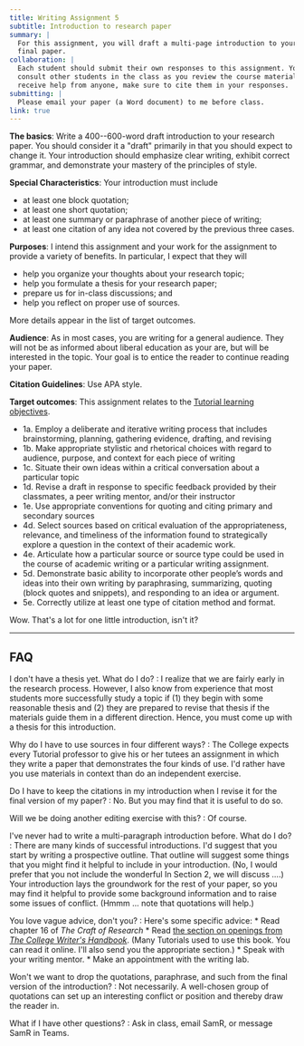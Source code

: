```yaml
---
title: Writing Assignment 5
subtitle: Introduction to research paper
summary: |
  For this assignment, you will draft a multi-page introduction to your
  final paper.
collaboration: |
  Each student should submit their own responses to this assignment. You may
  consult other students in the class as you review the course materials. If you
  receive help from anyone, make sure to cite them in your responses. 
submitting: |
  Please email your paper (a Word document) to me before class.
link: true
---
```

**The basics**: Write a 400--600-word draft introduction to your
research paper.  You should consider it a "draft" primarily in that
you should expect to change it.  Your introduction should emphasize
clear writing, exhibit correct grammar, and demonstrate your mastery
of the principles of style.

**Special Characteristics**: Your introduction must include

* at least one block quotation;
* at least one short quotation;
* at least one summary or paraphrase of another piece of writing;
* at least one citation of any idea not covered by the previous three cases.

**Purposes**: I intend this assignment and your work for the assignment to provide a variety of benefits. In particular, I expect that they will

* help you organize your thoughts about your research topic;
* help you formulate a thesis for your research paper;
* prepare us for in-class discussions; and
* help you reflect on proper use of sources.

More details appear in the list of target outcomes.

**Audience**: As in most cases, you are writing for a general audience.
They will not be as informed about liberal education as your are, but
will be interested in the topic.  Your goal is to entice the reader to
continue reading your paper.

**Citation Guidelines**: Use APA style.

**Target outcomes**: This assignment relates to the [Tutorial
learning objectives](../handouts/objectives).

* 1a. Employ a deliberate and iterative writing process that includes brainstorming, planning, gathering evidence, drafting, and revising
* 1b. Make appropriate stylistic and rhetorical choices with regard to audience, purpose, and context for each piece of writing
* 1c. Situate their own ideas within a critical conversation about a particular topic
* 1d. Revise a draft in response to specific feedback provided by their classmates, a peer writing mentor, and/or their instructor
* 1e. Use appropriate conventions for quoting and citing primary and secondary sources
* 4d. Select sources based on critical evaluation of the appropriateness, relevance, and timeliness of the information found to strategically explore a question in the context of their academic work.
* 4e. Articulate how a particular source or source type could be used in the course of academic writing or a particular writing assignment.
* 5d. Demonstrate basic ability to incorporate other people’s words and ideas into their own writing by paraphrasing, summarizing, quoting (block quotes and snippets), and responding to an idea or argument.
* 5e. Correctly utilize at least one type of citation method and format.

Wow.  That's a lot for one little introduction, isn't it?

---

## FAQ

I don't have a thesis yet. What do I do?
  : I realize that we are fairly early in the research process. However, I also know from experience that most students more successfully study a topic if (1) they begin with some reasonable thesis and (2) they are prepared to revise that thesis if the materials guide them in a different direction. Hence, you must come up with a thesis for this introduction.

Why do I have to use sources in four different ways?
  : The College expects every Tutorial professor to give his or her tutees an assignment in which they write a paper that demonstrates the four kinds of use. I'd rather have you use materials in context than do an independent exercise.

Do I have to keep the citations in my introduction when I revise it for the final version of my paper?
  : No.  But you may find that it is useful to do so.

Will we be doing another editing exercise with this?
  : Of course.

I've never had to write a multi-paragraph introduction before. What do I do?
  : There are many kinds of successful introductions. I'd suggest that you start by writing a prospective outline. That outline will suggest some things that you might find it helpful to include in your introduction. (No, I would prefer that you not include the wonderful In Section 2, we will discuss ....) Your introduction lays the groundwork for the rest of your paper, so you may find it helpful to provide some background information and to raise some issues of conflict. (Hmmm ... note that quotations will help.)

You love vague advice, don't you?
  : Here's some specific advice:
      * Read chapter 16 of _The Craft of Research_
      * Read [the section on openings from _The College Writer's Handbook_](https://babel.hathitrust.org/cgi/pt?q1=%22Strong%20Openings%22;id=uc1.31822032375867;view=1up;seq=175;start=1;sz=10;page=root;num=151;size=100;orient=0).
        (Many Tutorials used to use this book.  You can read it online.  I'll 
        also send you the appropriate section.)
      * Speak with your writing mentor.
      * Make an appointment with the writing lab.

Won't we want to drop the quotations, paraphrase, and such from the final version of the introduction?
  : Not necessarily. A well-chosen group of quotations can set up an interesting conflict or position and thereby draw the reader in.

What if I have other questions?
  : Ask in class, email SamR, or message SamR in Teams.
